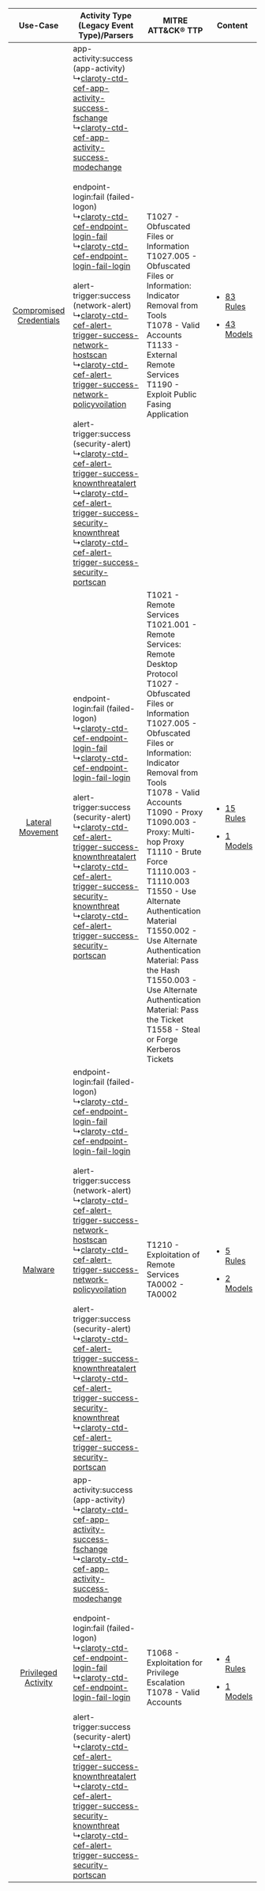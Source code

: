 |    Use-Case    | Activity Type (Legacy Event Type)/Parsers    | MITRE ATT&CK® TTP    | Content    |
|:----:| ---- | ---- | ---- |
| [Compromised Credentials](../../../UseCases/uc_compromised_credentials.md) |  app-activity:success (app-activity)<br> ↳[claroty-ctd-cef-app-activity-success-fschange](Ps/pC_clarotyctdcefappactivitysuccessfschange.md)<br> ↳[claroty-ctd-cef-app-activity-success-modechange](Ps/pC_clarotyctdcefappactivitysuccessmodechange.md)<br><br> endpoint-login:fail (failed-logon)<br> ↳[claroty-ctd-cef-endpoint-login-fail](Ps/pC_clarotyctdcefendpointloginfail.md)<br> ↳[claroty-ctd-cef-endpoint-login-fail-login](Ps/pC_clarotyctdcefendpointloginfaillogin.md)<br><br> alert-trigger:success (network-alert)<br> ↳[claroty-ctd-cef-alert-trigger-success-network-hostscan](Ps/pC_clarotyctdcefalerttriggersuccessnetworkhostscan.md)<br> ↳[claroty-ctd-cef-alert-trigger-success-network-policyvoilation](Ps/pC_clarotyctdcefalerttriggersuccessnetworkpolicyvoilation.md)<br><br> alert-trigger:success (security-alert)<br> ↳[claroty-ctd-cef-alert-trigger-success-knownthreatalert](Ps/pC_clarotyctdcefalerttriggersuccessknownthreatalert.md)<br> ↳[claroty-ctd-cef-alert-trigger-success-security-knownthreat](Ps/pC_clarotyctdcefalerttriggersuccesssecurityknownthreat.md)<br> ↳[claroty-ctd-cef-alert-trigger-success-security-portscan](Ps/pC_clarotyctdcefalerttriggersuccesssecurityportscan.md)<br> | T1027 - Obfuscated Files or Information<br>T1027.005 - Obfuscated Files or Information: Indicator Removal from Tools<br>T1078 - Valid Accounts<br>T1133 - External Remote Services<br>T1190 - Exploit Public Fasing Application<br>    | [<ul><li>83 Rules</li></ul><ul><li>43 Models</li></ul>](RM/r_m_claroty_ctd_Compromised_Credentials.md) |
|        [Lateral Movement](../../../UseCases/uc_lateral_movement.md)        |  endpoint-login:fail (failed-logon)<br> ↳[claroty-ctd-cef-endpoint-login-fail](Ps/pC_clarotyctdcefendpointloginfail.md)<br> ↳[claroty-ctd-cef-endpoint-login-fail-login](Ps/pC_clarotyctdcefendpointloginfaillogin.md)<br><br> alert-trigger:success (security-alert)<br> ↳[claroty-ctd-cef-alert-trigger-success-knownthreatalert](Ps/pC_clarotyctdcefalerttriggersuccessknownthreatalert.md)<br> ↳[claroty-ctd-cef-alert-trigger-success-security-knownthreat](Ps/pC_clarotyctdcefalerttriggersuccesssecurityknownthreat.md)<br> ↳[claroty-ctd-cef-alert-trigger-success-security-portscan](Ps/pC_clarotyctdcefalerttriggersuccesssecurityportscan.md)<br>    | T1021 - Remote Services<br>T1021.001 - Remote Services: Remote Desktop Protocol<br>T1027 - Obfuscated Files or Information<br>T1027.005 - Obfuscated Files or Information: Indicator Removal from Tools<br>T1078 - Valid Accounts<br>T1090 - Proxy<br>T1090.003 - Proxy: Multi-hop Proxy<br>T1110 - Brute Force<br>T1110.003 - T1110.003<br>T1550 - Use Alternate Authentication Material<br>T1550.002 - Use Alternate Authentication Material: Pass the Hash<br>T1550.003 - Use Alternate Authentication Material: Pass the Ticket<br>T1558 - Steal or Forge Kerberos Tickets<br> | [<ul><li>15 Rules</li></ul><ul><li>1 Models</li></ul>](RM/r_m_claroty_ctd_Lateral_Movement.md)         |
|    [Malware](../../../UseCases/uc_malware.md)    |  endpoint-login:fail (failed-logon)<br> ↳[claroty-ctd-cef-endpoint-login-fail](Ps/pC_clarotyctdcefendpointloginfail.md)<br> ↳[claroty-ctd-cef-endpoint-login-fail-login](Ps/pC_clarotyctdcefendpointloginfaillogin.md)<br><br> alert-trigger:success (network-alert)<br> ↳[claroty-ctd-cef-alert-trigger-success-network-hostscan](Ps/pC_clarotyctdcefalerttriggersuccessnetworkhostscan.md)<br> ↳[claroty-ctd-cef-alert-trigger-success-network-policyvoilation](Ps/pC_clarotyctdcefalerttriggersuccessnetworkpolicyvoilation.md)<br><br> alert-trigger:success (security-alert)<br> ↳[claroty-ctd-cef-alert-trigger-success-knownthreatalert](Ps/pC_clarotyctdcefalerttriggersuccessknownthreatalert.md)<br> ↳[claroty-ctd-cef-alert-trigger-success-security-knownthreat](Ps/pC_clarotyctdcefalerttriggersuccesssecurityknownthreat.md)<br> ↳[claroty-ctd-cef-alert-trigger-success-security-portscan](Ps/pC_clarotyctdcefalerttriggersuccesssecurityportscan.md)<br>    | T1210 - Exploitation of Remote Services<br>TA0002 - TA0002<br>    | [<ul><li>5 Rules</li></ul><ul><li>2 Models</li></ul>](RM/r_m_claroty_ctd_Malware.md)    |
|     [Privileged Activity](../../../UseCases/uc_privileged_activity.md)     |  app-activity:success (app-activity)<br> ↳[claroty-ctd-cef-app-activity-success-fschange](Ps/pC_clarotyctdcefappactivitysuccessfschange.md)<br> ↳[claroty-ctd-cef-app-activity-success-modechange](Ps/pC_clarotyctdcefappactivitysuccessmodechange.md)<br><br> endpoint-login:fail (failed-logon)<br> ↳[claroty-ctd-cef-endpoint-login-fail](Ps/pC_clarotyctdcefendpointloginfail.md)<br> ↳[claroty-ctd-cef-endpoint-login-fail-login](Ps/pC_clarotyctdcefendpointloginfaillogin.md)<br><br> alert-trigger:success (security-alert)<br> ↳[claroty-ctd-cef-alert-trigger-success-knownthreatalert](Ps/pC_clarotyctdcefalerttriggersuccessknownthreatalert.md)<br> ↳[claroty-ctd-cef-alert-trigger-success-security-knownthreat](Ps/pC_clarotyctdcefalerttriggersuccesssecurityknownthreat.md)<br> ↳[claroty-ctd-cef-alert-trigger-success-security-portscan](Ps/pC_clarotyctdcefalerttriggersuccesssecurityportscan.md)<br>    | T1068 - Exploitation for Privilege Escalation<br>T1078 - Valid Accounts<br>    | [<ul><li>4 Rules</li></ul><ul><li>1 Models</li></ul>](RM/r_m_claroty_ctd_Privileged_Activity.md)       |